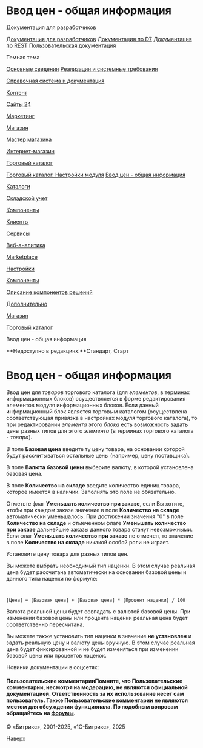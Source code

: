 # Ввод цен - общая информация

Документация для разработчиков

[Документация для разработчиков](https://dev.1c-bitrix.ru/api_help/)
[Документация по D7](https://dev.1c-bitrix.ru/api_d7/)
[Документация по REST](https://dev.1c-bitrix.ru/rest_help/)
[Пользовательская документация](https://dev.1c-bitrix.ru/user_help/)

Темная тема

[Основные сведения](/user_help/index.php)
[Реализация и системные требования](/user_help/reqintro.php)

[Справочная система и документация](/user_help/help/index.php)

[Контент](/user_help/content/index.php)

[Сайты 24](/user_help/sites24/index.php)

[Маркетинг](/user_help/marketing/index.php)

[Магазин](/user_help/store/index.php)

[Мастер магазина](/user_help/store/storeassist.php)

[Интернет-магазин](/user_help/store/sale/index.php)

[Торговый каталог](/user_help/store/catalog/index.php)

[Торговый каталог. Настройки модуля](/user_help/store/catalog/settings_catalog.php)
[Ввод цен - общая информация](/user_help/store/catalog/prices.php)

[Каталоги](/user_help/store/catalog/products/index.php)

[Складской учет](/user_help/store/catalog/warehouse/index.php)

[Компоненты](/user_help/store/catalog/components/index.php)

[Клиенты](/user_help/clients/index.php)

[Сервисы](/user_help/service/index.php)

[Веб-аналитика](/user_help/statistic/index.php)

[Marketplace](/user_help/marketplace/index.php)

[Настройки](/user_help/settings/index.php)

[Компоненты](/user_help/components/index.php)

[Описание компонентов решений](/user_help/description_decisions/index.php)

[Дополнительно](/user_help/additional/index.php)

[Магазин](/user_help/store/index.php)

[Торговый каталог](/user_help/store/catalog/index.php)

Ввод цен - общая информация

**Недоступно в редакциях:**Стандарт, Старт

# Ввод цен - общая информация

Ввод цен для *товаров* торгового каталога (для  *элементов*, в терминах информационных блоков) осуществляется в форме редактирования элементов модуля информационных блоков. Если данный информационный блок является торговым каталогом (осуществлена
соответствующая привязка в настройках модуля торгового каталога), то при редактировании *элемента* этого *блока*
есть возможность задать цены разных типов для этого *элемента* (в терминах торгового каталога - *товара*).

В поле **Базовая цена** введите ту цену товара, на основании которой будут рассчитываться остальные цены (например, цену поставщика).

В поле **Валюта базовой цены** выберите валюту, в которой установлена базовая цена.

В поле **Количество на складе** введите количество единиц товара, которое имеется в наличии. Заполнять это поле не обязательно.

Отметьте флаг **Уменьшать количество при заказе**, если Вы хотите, чтобы при каждом заказе значение в поле **Количество на складе** автоматически уменьшалось. При достижении значения "0" в поле
**Количество на складе** и отмеченном флаге **Уменьшать количество при заказе** дальнейшие заказы данного товара станут невозможными. Если флаг
**Уменьшать количество при заказе** не отмечен, то значение в поле **Количество на складе** никакой особой роли не играет.

Установите цену товара для разных типов цен.

Вы можете выбрать необходимый тип наценки. В этом случае реальная цена будет рассчитана автоматически на основании базовой цены и данного типа наценки по формуле:

```

[Цена] = [Базовая цена] + [Базовая цена] * [Процент наценки] / 100
```

Валюта реальной цены будет совпадать с валютой базовой цены. При изменении базовой цены или процента наценки реальная цена будет соответственно пересчитана.

Вы можете также установить тип наценки в значение **не установлен** и задать реальную цену и валюту цены вручную. В этом случае реальная цена будет
фиксированной и не будет изменяться при изменении базовой цены или процентов наценок.

Новинки документации в соцсетях:

#### Пользовательские комментарииПомните, что Пользовательские комментарии, несмотря на модерацию, не являются официальной документацией. Ответственность за их использование несет сам пользователь. Также Пользовательские комментарии не являются местом для обсуждения функционала. По подобным вопросам обращайтесь на [форумы](http://dev.1c-bitrix.ru/community/forums/group1/).

© «Битрикс», 2001-2025, «1С-Битрикс», 2025

Наверх